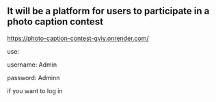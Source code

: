 ## It will be a platform for users to participate in a photo caption contest

https://photo-caption-contest-gviy.onrender.com/

use: 

username: Admin

password: Adminn


if you want to log in
